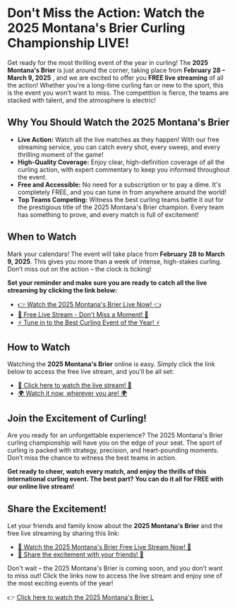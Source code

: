 # Don't Miss the Action: Watch the 2025 Montana's Brier Curling Championship LIVE!

Get ready for the most thrilling event of the year in curling! The **2025 Montana's Brier** is just around the corner, taking place from **February 28 – March 9, 2025** , and we are excited to offer you **FREE live streaming** of all the action! Whether you're a long-time curling fan or new to the sport, this is the event you won’t want to miss. The competition is fierce, the teams are stacked with talent, and the atmosphere is electric!

## Why You Should Watch the 2025 Montana's Brier

- **Live Action:** Watch all the live matches as they happen! With our free streaming service, you can catch every shot, every sweep, and every thrilling moment of the game!
- **High-Quality Coverage:** Enjoy clear, high-definition coverage of all the curling action, with expert commentary to keep you informed throughout the event.
- **Free and Accessible:** No need for a subscription or to pay a dime. It's completely FREE, and you can tune in from anywhere around the world!
- **Top Teams Competing:** Witness the best curling teams battle it out for the prestigious title of the 2025 Montana's Brier champion. Every team has something to prove, and every match is full of excitement!

## When to Watch

Mark your calendars! The event will take place from **February 28 to March 9, 2025**. This gives you more than a week of intense, high-stakes curling. Don’t miss out on the action – the clock is ticking!

**Set your reminder and make sure you are ready to catch all the live streaming by clicking the link below:**

- [👉 Watch the 2025 Montana's Brier Live Now! 👈](https://tinyurl.com/livestreamfreeo?st=2025montanasbrier&si=gh)
- [🚨 Free Live Stream - Don't Miss a Moment! 🚨](https://tinyurl.com/livestreamfreeo?st=2025montanasbrier&si=gh)
- [⚡ Tune in to the Best Curling Event of the Year! ⚡](https://tinyurl.com/livestreamfreeo?st=2025montanasbrier&si=gh)

## How to Watch

Watching the **2025 Montana's Brier** online is easy. Simply click the link below to access the free live stream, and you’ll be all set:

- [🎥 Click here to watch the live stream! 🎥](https://tinyurl.com/livestreamfreeo?st=2025montanasbrier&si=gh)
- [🌍 Watch it now, wherever you are! 🌍](https://tinyurl.com/livestreamfreeo?st=2025montanasbrier&si=gh)

## Join the Excitement of Curling!

Are you ready for an unforgettable experience? The 2025 Montana's Brier curling championship will have you on the edge of your seat. The sport of curling is packed with strategy, precision, and heart-pounding moments. Don’t miss the chance to witness the best teams in action.

**Get ready to cheer, watch every match, and enjoy the thrills of this international curling event. The best part? You can do it all for FREE with our online live stream!**

## Share the Excitement!

Let your friends and family know about the **2025 Montana's Brier** and the free live streaming by sharing this link:

- [🎉 Watch the 2025 Montana's Brier Free Live Stream Now! 🎉](https://tinyurl.com/livestreamfreeo?st=2025montanasbrier&si=gh)
- [📲 Share the excitement with your friends! 📲](https://tinyurl.com/livestreamfreeo?st=2025montanasbrier&si=gh)

Don't wait – the 2025 Montana's Brier is coming soon, and you don’t want to miss out! Click the links now to access the live stream and enjoy one of the most exciting events of the year!

👉 [Click here to watch the 2025 Montana's Brier L](https://tinyurl.com/livestreamfreeo?st=2025montanasbrier&si=gh)
